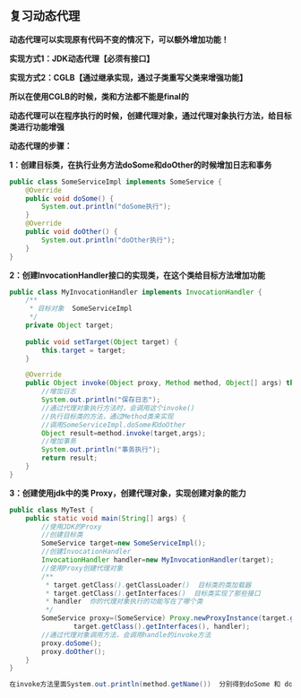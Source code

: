 ## **复习动态代理**



**动态代理可以实现原有代码不变的情况下，可以额外增加功能！**

**实现方式1：JDK动态代理【必须有接口】**

**实现方式2：CGLB【通过继承实现，通过子类重写父类来增强功能】**

**所以在使用CGLB的时候，类和方法都不能是final的**

**动态代理可以在程序执行的时候，创建代理对象，通过代理对象执行方法，给目标类进行功能增强**

**动态代理的步骤：**

**1：创建目标类，在执行业务方法doSome和doOther的时候增加日志和事务**

```Java
public class SomeServiceImpl implements SomeService {
    @Override
    public void doSome() {
        System.out.println("doSome执行");
    }
    @Override
    public void doOther() {
        System.out.println("doOther执行");
    }
}
```

**2：创建InvocationHandler接口的实现类，在这个类给目标方法增加功能**

```Java
public class MyInvocationHandler implements InvocationHandler {
    /**
     * 目标对象  SomeServiceImpl
     */
    private Object target;
    
    public void setTarget(Object target) {
        this.target = target;
    }

    @Override
    public Object invoke(Object proxy, Method method, Object[] args) throws Throwable {
        //增加日志
        System.out.println("保存日志");
        //通过代理对象执行方法时，会调用这个invoke()
        //执行目标类的方法，通过Method类来实现
        //调用SomeServiceImpl.doSome和doOther
        Object result=method.invoke(target,args);
        //增加事务
        System.out.println("事务执行");
        return result;
    }
}
```

**3：创建使用jdk中的类 Proxy，创建代理对象，实现创建对象的能力**

```Java
public class MyTest {
    public static void main(String[] args) {
        //使用JDK的Proxy
        //创建目标类
        SomeService target=new SomeServiceImpl();
        //创建InvocationHandler
        InvocationHandler handler=new MyInvocationHandler(target);
        //使用Proxy创建代理对象
        /**
         * target.getClass().getClassLoader()  目标类的类加载器
         * target.getClass().getInterfaces()  目标类实现了那些接口
         * handler  你的代理对象执行的功能写在了哪个类
         */
        SomeService proxy=(SomeService) Proxy.newProxyInstance(target.getClass().getClassLoader(),
                target.getClass().getInterfaces(), handler);
        //通过代理对象调用方法，会调用handle的invoke方法
        proxy.doSome();
        proxy.doOther();
    }
}
```

```Java
在invoke方法里面System.out.println(method.getName())  分别得到doSome 和 doOther
```